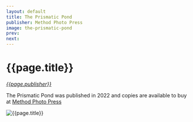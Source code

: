 ```yaml
---
layout: default
title: The Prismatic Pond
publisher: Method Photo Press
image: the-prismatic-pond
prev: 
next:
---
```


# {{page.title}}<br />
[*{{page.publisher}}*](https://methodphotopress.uk)

The Prismatic Pond was published in 2022 and copies are available to buy at [Method Photo Press](https://methodphotopress.uk)

![{{page.title}}]({{page.image}}.webp "{{page.title}}")